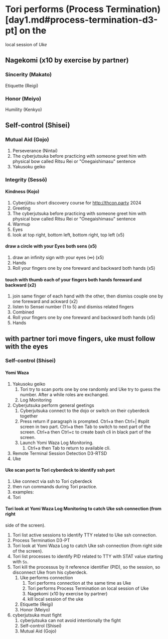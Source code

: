 # Tori performs (Process Termination)[day1.md#process-termination-d3-pt] on the
local session of *Uke*

## Nagekomi (x10 by exercise by partner)

### Sincerity (Makato)

Etiquette (Reigi)

### Honor (Meiyo)

Humility (Kenkyo)

## Self-control (Shisei)

### Mutual Aid (Gojo)

1. Perseverance (Nintai)
1. The cyberjutsuka before practicing with someone greet him with physical bow
called Ritsu Rei or "Onegaishimasu" sentence
1. Yakusoku geiko

### Integrity (Sessō)

#### Kindness (Kojo)

1. Cyberjūtsu short discovery course for http://thcon.party 2024
1. Greeting
1. The cyberjutsuka before practicing with someone greet him with physical bow
called Ritsu Rei or "Onegaishimasu" sentence
1. Warmup
1. Eyes
1. look at top right, bottom left, bottom right, top left (x5)

#### draw a circle with your Eyes both sens (x5)

1. draw an infinity sign with your eyes (∞) (x5)
1. Hands
1. Roll your fingers one by one foreward and backward both hands (x5)

#### touch with thumb each of your fingers both hands foreward and backward (x2)

1. join same finger of each hand with the other, then dismiss couple one by one
foreward and ackward (x2)
1. listen to Sensei number (1 to 5) and dismiss related fingers
1. Combined
1. Roll your fingers one by one foreward and backward both hands (x5)
1. Hands

## with partner tori move fingers, uke must follow with the eyes

### Self-control (Shisei)

#### Yomi Waza

1. Yakusoku geiko
   1. Tori try to scan ports one by one randomly and Uke try to guess the number.
After a while roles are exchanged.
   1. Log Monitoring
1. Cyberjutsuka perform general geetings
   1. Cyberjutsuka connect to the dojo or switch on their cyberdeck together
   1. Press return if paragraph is prompted. Ctrl+a then Ctrl+| #split screen in two
part. Ctrl+a then Tab to switch to next part of the screen. Ctrl+a then
Ctrl+c to create bash cli in black part of the screen.
   1. Launch Yomi Waza Log Monitoring.
      1. Ctrl+a then Tab to return to available cli.
1. Remote Terminal Session Detection D3-RTSD
1. Uke

#### Uke scan port to Tori cyberdeck to identify ssh port

1. Uke connect via ssh to Tori cyberdeck
1. then run commands during Tori practice.
1. examples:
1. Tori

#### Tori look at Yomi Waza Log Monitoring to catch Uke ssh connection (from right
side of the screen).

1. Tori list active sessions to identify TTY related to Uke ssh connection.
1. Process Termination D3-PT
1. Tori look at Yomi Waza Log to catch Uke ssh connection (from right side of the
screen).
1. Tori list processes to identify PID related to TTY with STAT value starting
with `Ss`.
1. Tori kill the processus by it reference identifier (PID), so the session, so
disconnect Uke from his cyberdeck.
   1. Uke performs connection
      1. Tori performs connection at the same time as Uke
      1. Tori performs Process Termination on local session of Uke
      1. Nagekomi (x10 by exercise by partner)
      1. kill local session of the uke
   1. Etiquette (Reigi)
   1. Honor (Meiyo)
1. cyberjutsuka must fight
   1. cyberjutsuka can not avoid intentionally the fight
   1. Self-control (Shisei)
   1. Mutual Aid (Gojo)
